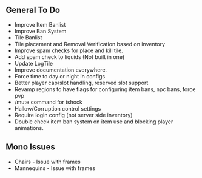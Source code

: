 ## General To Do
* Improve Item Banlist
* Improve Ban System
* Tile Banlist
* Tile placement and Removal Verification based on inventory
* Improve spam checks for place and kill tile.
* Add spam check to liquids (Not built in one)
* Update LogTile
* Improve documentation everywhere.
* Force time to day or night in configs
* Better player cap/slot handling, reserved slot support
* Revamp regions to have flags for configuring item bans, npc bans, force pvp
* /mute command for tshock
* Hallow/Corruption control settings
* Require login config (not server side inventory)
* Double check item ban system on item use and blocking player animations.

## Mono Issues
* Chairs - Issue with frames
* Mannequins - Issue with frames
